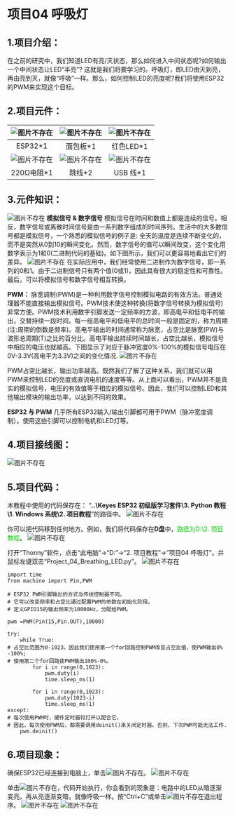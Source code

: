 # 项目04 呼吸灯

## 1.项目介绍：
在之前的研究中，我们知道LED有亮/灭状态，那么如何进入中间状态呢?如何输出一个中间状态让LED“半亮”? 这就是我们将要学习的。呼吸灯，即LED由灭到亮，再由亮到灭，就像“呼吸”一样。那么，如何控制LED的亮度呢?我们将使用ESP32的PWM来实现这个目标。

## 2.项目元件：
|![图片不存在](../../../media/afc52f6616725ba37e3b12a2e01685ad.png)|![图片不存在](../../../media/a2aa343488c11843f13ae0413547c673.png)|![图片不存在](../../../media/325f351a1cc5c9af86988ddafd03fa19.png)|
| :--: | :--: | :--: |
|ESP32*1|面包板*1|红色LED*1|
|![图片不存在](../../../media/a487df5effb3b0ae28e7601cad88c97b.png)| ![图片不存在](../../../media/8d920d12138bd3b4e62f02cecc2c63a3.png)|![图片不存在](../../../media/b4421594adeb4676d63581a1047c6935.png)|
|220Ω电阻*1|跳线*2|USB 线*1|

## 3.元件知识：
![图片不存在](../../../media/e739a6e4a95fa8bbbefb26ef955dc465.png)
**模拟信号 & 数字信号** 
模拟信号在时间和数值上都是连续的信号。相反，数字信号或离散时间信号是由一系列数字组成的时间序列。生活中的大多数信号都是模拟信号，一个熟悉的模拟信号的例子是: 全天的温度是连续不断变化的，而不是突然从0到10的瞬间变化。然而，数字信号的值可以瞬间改变，这个变化用数字表示为1和0(二进制代码的基础)。如下图所示，我们可以更容易地看出它们的差异。
![图片不存在](../../../media/550c1d587189ce5ac3678f44b08ac888.png)
在实际应用中，我们经常使用二进制作为数字信号，即一系列的0和1。由于二进制信号只有两个值(0或1)，因此具有很大的稳定性和可靠性。最后，可以将模拟信号和数字信号相互转换。

**PWM：**
脉宽调制(PWM)是一种利用数字信号控制模拟电路的有效方法。普通处理器不能直接输出模拟信号。PWM技术使这种转换(将数字信号转换为模拟信号)非常方便。PWM技术利用数字引脚发送一定频率的方波，即高电平和低电平的输出，交替持续一段时间。每一组高电平和低电平的总时间一般是固定的，称为周期(注:周期的倒数是频率)。高电平输出的时间通常称为脉宽，占空比是脉宽(PW)与波形总周期(T)之比的百分比。高电平输出持续时间越长，占空比越长，模拟信号中相应的电压也就越高。下图显示了对应于脉冲宽度0%-100%的模拟信号电压在0V-3.3V(高电平为3.3V)之间的变化情况.
![图片不存在](../../../media/0c29da4ca7a2fee2f5a0078eacc9e88a.png)

PWM占空比越长，输出功率越高。既然我们了解了这种关系，我们就可以用PWM来控制LED的亮度或直流电机的速度等等。从上面可以看出，PWM并不是真实的模拟信号，电压的有效值等于相应的模拟信号。因此，我们可以控制LED和其他输出模块的输出功率，以达到不同的效果。

**ESP32 与 PWM**
几乎所有ESP32输入/输出引脚都可用于PWM（脉冲宽度调制）。使用这些引脚可以控制电机和LED灯等。

## 4.项目接线图： 
![图片不存在](../../../media/6d79aa47daab6bc5dc46b1e62215d9c8.png)

## 5.项目代码：
本教程中使用的代码保存在：
“**..\Keyes ESP32 初级版学习套件\3. Python 教程\1. Windows 系统\2. 项目教程**”的路径中。
![图片不存在](../../../media/7027a20670057a41bfceb82445820d13.png)

你可以把代码移到任何地方。例如，我们将代码保存在**D盘**中，<span style="color: rgb(0, 209, 0);">路径为D:\2. 项目教程</span>。
![图片不存在](../../../media/f1ef150917d08d30d272d3e2d31ad5d7.png)

打开“Thonny”软件，点击“此电脑”→“D:”→“2. 项目教程”→“项目04 呼吸灯”。并鼠标左键双击“Project_04_Breathing_LED.py”。
![图片不存在](../../../media/9738659594bf2791978a13628dd5ae42.png)

```
import time
from machine import Pin,PWM

# ESP32 PWM引脚输出的方式与传统控制器不同。
# 它可以改变频率和占空比通过配置PWM的参数在初始化阶段。
# 定义GPIO15的输出频率为10000Hz，分配给PWM。

pwm =PWM(Pin(15,Pin.OUT),10000)

try:
    while True:
# 占空比范围为0-1023，因此我们使用第一个for回路控制PWM改变占空比值，使PWM输出0% -100%;
# 使用第二个for回路使PWM输出100%-0%。 
        for i in range(0,1023):
            pwm.duty(i)
            time.sleep_ms(1)
            
        for i in range(0,1023):
            pwm.duty(1023-i)
            time.sleep_ms(1)  
except:
# 每次使用PWM时，硬件定时器将打开以配合它。
# 因此，每次使用PWM后，都需要调用deinit()来关闭定时器。否则，下次PWM可能无法工作.
    pwm.deinit()
```

## 6.项目现象：
确保ESP32已经连接到电脑上，单击![图片不存在](../../../media/a6fabb1fd771beb9a69907350f6832a1.png)。
![图片不存在](../../../media/9c1c956e61015c180d8742162327ad16.png)

单击![图片不存在](../../../media/9616c14ed0ecaf936963389291c6c68a.png)，代码开始执行，你会看到的现象是：电路中的LED从暗逐渐变亮，再从亮逐渐变暗，就像呼吸一样。按“Ctrl+C”或单击![图片不存在](../../../media/a6fabb1fd771beb9a69907350f6832a1.png)退出程序。
![图片不存在](../../../media/af597d2a47b8d896897ab8078af2dce5.png)
![图片不存在](../../../media/7a0d2717b48056cbef36f880212d8e07.png)



